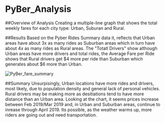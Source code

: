 # PyBer_Analysis

##Overview of Analysis
Creating  a multiple-line graph that shows the total weekly fares for each city type: Urban, Suburan and Rural. 

##Results
Based on the Pyber Rides Summary data it, reflects that Urban areas have about 3x as many rides as Suburban areas which in turn have about 4x as many rides as Rural areas. The "Totatl Drivers" show although Urban areas have more drivers and total rides, the Average Fare per Ride shows that Rural drivers get $4 more per ride than Suburban which generates about $6 more than Urban. 

![PyBer_fare_summary](https://user-images.githubusercontent.com/105950742/177663348-4117a6fc-31bd-4a7b-b91a-78b28d283ce6.png)

##Summary
Unsurpisingly, Urban locations have more rides and drivers, most likely, due to population density and general lack of personal vehicles. Rural drivers may be making more as desitiations tend to have more distance than an Urban area. Looking at the chart, it seems prices increase between Feb 2019/Mar 2019 and, in Urban and Suburban areas, continue to inrease through April 2019. Its possible, as the weather warms up, more riders are going out and need transportation. 

